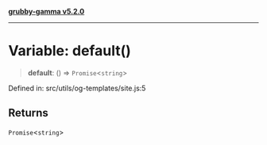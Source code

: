 [**grubby-gamma v5.2.0**](../../../../README.md)

***

# Variable: default()

> **default**: () => `Promise`\<`string`\>

Defined in: src/utils/og-templates/site.js:5

## Returns

`Promise`\<`string`\>
